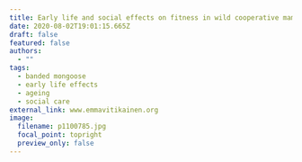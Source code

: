 ```yaml
---
title: Early life and social effects on fitness in wild cooperative mammals
date: 2020-08-02T19:01:15.665Z
draft: false
featured: false
authors:
  - ""
tags:
  - banded mongoose
  - early life effects
  - ageing
  - social care
external_link: www.emmavitikainen.org
image:
  filename: p1100785.jpg
  focal_point: topright
  preview_only: false
---
```

